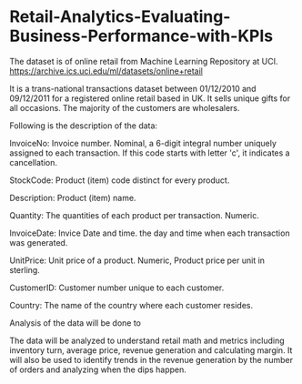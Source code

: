 # Retail-Analytics-Evaluating-Business-Performance-with-KPIs



The dataset is of online retail from Machine Learning Repository at UCI. https://archive.ics.uci.edu/ml/datasets/online+retail

It is a trans-national transactions dataset between 01/12/2010 and 09/12/2011 for a registered online retail based in UK. It sells unique gifts for all occasions. The majority of the customers are wholesalers.

Following is the description of the data:

InvoiceNo: Invoice number. Nominal, a 6-digit integral number uniquely assigned to each transaction. If this code starts with letter 'c', it indicates a cancellation.

StockCode: Product (item) code distinct for every product.

Description: Product (item) name.

Quantity: The quantities of each product per transaction. Numeric.

InvoiceDate: Invice Date and time. the day and time when each transaction was generated.

UnitPrice: Unit price of a product. Numeric, Product price per unit in sterling.

CustomerID: Customer number unique to each customer.

Country: The name of the country where each customer resides.

Analysis of the data will be done to

The data will be analyzed to understand retail math and metrics including inventory turn, average price, revenue generation and calculating margin. It will also be used to identify trends in the revenue generation by the number of orders and analyzing when the dips happen.
